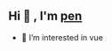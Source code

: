 <!-- - 👋 Hi, I’m @bzpen
- 👀 I’m interested in vue -->
<!-- <img align="right" src="https://github-readme-stats.vercel.app/api?username=wangrunlin&count_private=true" /> -->

## Hi 👋 , I'm [pen](http://bzpen.com/)
- 👀 I’m interested in vue
<!-- - Read more about my [Blog](https://wangrunlin.com/blog)
- Talk with me by [Email](mailto:leo@wangrunlin.com)
- Follow me on [Twitter](https://twitter.com/wangrunlin_) [bilibili](https://space.bilibili.com/294989861)
** -->
<!---
bzpen/bzpen is a ✨ special ✨ repository because its `README.md` (this file) appears on your GitHub profile.
You can click the Preview link to take a look at your changes.
--->
